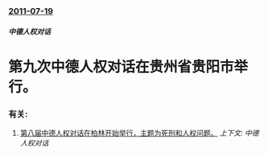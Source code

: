 ### [2011-07-19](/news/2011/07/19/index.md)

##### 中德人权对话
# 第九次中德人权对话在贵州省贵阳市举行。




### 有关:

1. [ 第八届中德人权对话在柏林开始举行，主题为死刑和人权问题。](/news/2010/07/28/第八届中德人权对话在柏林开始举行-主题为死刑和人权问题.md) _上下文: 中德人权对话_
